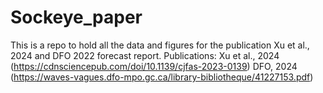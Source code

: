 # Sockeye_paper
This is a repo to hold all the data and figures for the publication Xu et al., 2024 and DFO 2022 forecast report.
Publications:
Xu et al., 2024 (https://cdnsciencepub.com/doi/10.1139/cjfas-2023-0139)
DFO, 2024 (https://waves-vagues.dfo-mpo.gc.ca/library-bibliotheque/41227153.pdf)
